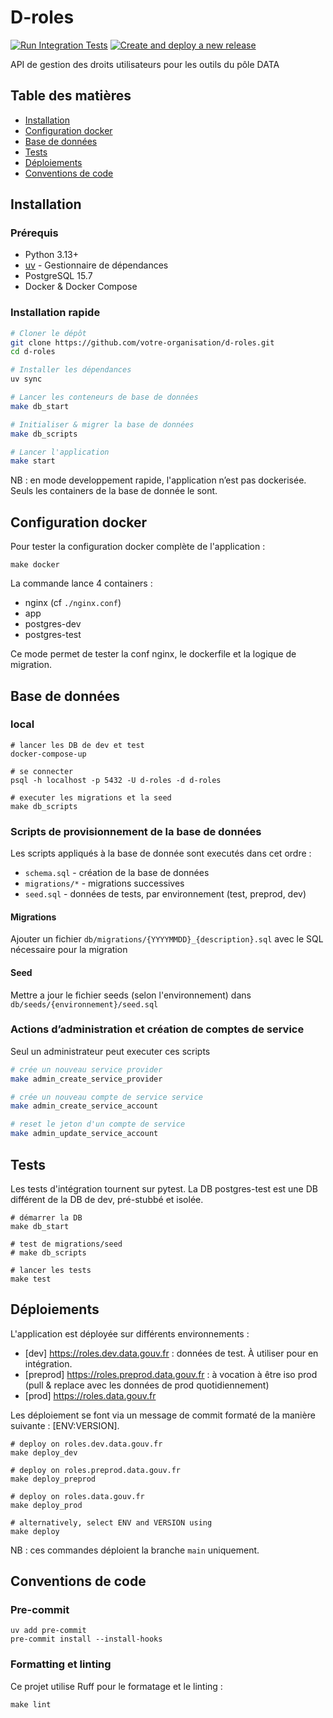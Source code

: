 # D-roles

[![Run Integration Tests](https://github.com/datagouv/d-roles/actions/workflows/integration_tests.yml/badge.svg)](https://github.com/datagouv/d-roles/actions/workflows/integration_tests.yml)
[![Create and deploy a new release](https://github.com/datagouv/d-roles/actions/workflows/create-deploy-release.yml/badge.svg)](https://github.com/datagouv/d-roles/actions/workflows/create-deploy-release.yml)

API de gestion des droits utilisateurs pour les outils du pôle DATA

## Table des matières

- [Installation](#installation)
- [Configuration docker](#configuration-docker)
- [Base de données](#base-de-données)
- [Tests](#tests)
- [Déploiements](#déploiements)
- [Conventions de code](#conventions-de-code)

## Installation

### Prérequis

- Python 3.13+
- [uv](https://docs.astral.sh/uv) - Gestionnaire de dépendances
- PostgreSQL 15.7
- Docker & Docker Compose

### Installation rapide

```bash
# Cloner le dépôt
git clone https://github.com/votre-organisation/d-roles.git
cd d-roles

# Installer les dépendances
uv sync

# Lancer les conteneurs de base de données
make db_start

# Initialiser & migrer la base de données
make db_scripts

# Lancer l'application
make start
```

NB : en mode developpement rapide, l'application n’est pas dockerisée. Seuls les containers de la base de donnée le sont.

## Configuration docker

Pour tester la configuration docker complète de l'application :

```
make docker
```

La commande lance 4 containers :

- nginx (cf `./nginx.conf`)
- app
- postgres-dev
- postgres-test

Ce mode permet de tester la conf nginx, le dockerfile et la logique de migration.

## Base de données

### local

```
# lancer les DB de dev et test
docker-compose-up

# se connecter
psql -h localhost -p 5432 -U d-roles -d d-roles

# executer les migrations et la seed
make db_scripts
```

### Scripts de provisionnement de la base de données

Les scripts appliqués à la base de donnée sont executés dans cet ordre :

- `schema.sql` - création de la base de données
- `migrations/*` - migrations successives
- `seed.sql` - données de tests, par environnement (test, preprod, dev)

#### Migrations

Ajouter un fichier `db/migrations/{YYYYMMDD}_{description}.sql` avec le SQL nécessaire pour la migration

#### Seed

Mettre a jour le fichier seeds (selon l'environnement) dans `db/seeds/{environnement}/seed.sql`

### Actions d’administration et création de comptes de service

Seul un administrateur peut executer ces scripts

```bash
# crée un nouveau service provider
make admin_create_service_provider

# crée un nouveau compte de service service
make admin_create_service_account

# reset le jeton d'un compte de service
make admin_update_service_account
```

## Tests

Les tests d'intégration tournent sur pytest. La DB postgres-test est une DB différent de la DB de dev, pré-stubbé et isolée.

```
# démarrer la DB
make db_start

# test de migrations/seed
# make db_scripts

# lancer les tests
make test
```

## Déploiements

L'application est déployée sur différents environnements :

- [dev] https://roles.dev.data.gouv.fr : données de test. À utiliser pour en intégration.
- [preprod] https://roles.preprod.data.gouv.fr : à vocation à être iso prod (pull & replace avec les données de prod quotidiennement)
- [prod] https://roles.data.gouv.fr

Les déploiement se font via un message de commit formaté de la manière suivante : [ENV:VERSION].

```
# deploy on roles.dev.data.gouv.fr
make deploy_dev

# deploy on roles.preprod.data.gouv.fr
make deploy_preprod

# deploy on roles.data.gouv.fr
make deploy_prod

# alternatively, select ENV and VERSION using
make deploy
```

NB : ces commandes déploient la branche `main` uniquement.

## Conventions de code

### Pre-commit

```
uv add pre-commit
pre-commit install --install-hooks
```

### Formatting et linting

Ce projet utilise Ruff pour le formatage et le linting :

```
make lint
```
